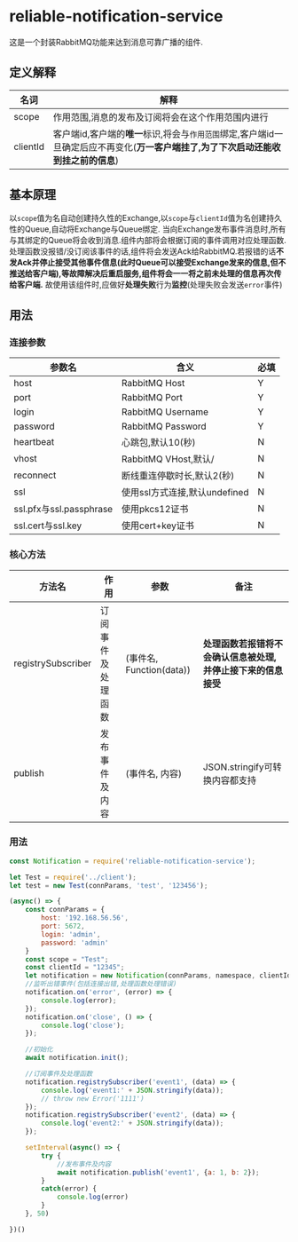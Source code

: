 # reliable-notification-service
这是一个封装RabbitMQ功能来达到消息可靠广播的组件.

## 定义解释

|名词|解释|
|-|-|
|scope|作用范围,消息的发布及订阅将会在这个作用范围内进行|
|clientId|客户端id,客户端的**唯一**标识,将会与``作用范围``绑定,客户端id一旦确定后应不再变化(**万一客户端挂了,为了下次启动还能收到挂之前的信息**)|

## 基本原理
以``scope``值为名自动创建持久性的Exchange,以``scope``与``clientId``值为名创建持久性的Queue,自动将Exchange与Queue绑定.
当向Exchange发布事件消息时,所有与其绑定的Queue将会收到消息.组件内部将会根据订阅的事件调用对应处理函数.处理函数没报错/没订阅该事件的话,组件将会发送Ack给RabbitMQ.若报错的话**不发Ack并停止接受其他事件信息(此时Queue可以接受Exchange发来的信息,但不推送给客户端),等故障解决后重启服务,组件将会一一将之前未处理的信息再次传给客户端.**
故使用该组件时,应做好**处理失败**行为**监控**(处理失败会发送``error``事件)
## 用法

### 连接参数

|参数名|含义|必填|
|-|-|-|
|host|RabbitMQ Host|Y|
|port|RabbitMQ Port|Y|
|login|RabbitMQ Username|Y|
|password|RabbitMQ Password|Y|
|heartbeat|心跳包,默认10(秒)|N|
|vhost|RabbitMQ VHost,默认/|N|
|reconnect|断线重连停歇时长,默认2(秒)|N|
|ssl|使用ssl方式连接,默认undefined|N|
|ssl.pfx与ssl.passphrase|使用pkcs12证书|N|
|ssl.cert与ssl.key|使用cert+key证书|N|

### 核心方法

|方法名|作用|参数|备注|
|-|-|-|-|
|registrySubscriber|订阅事件及处理函数|(事件名, Function(data))|**处理函数若报错将不会确认信息被处理,并停止接下来的信息接受**|
|publish|发布事件及内容|(事件名, 内容)|JSON.stringify可转换内容都支持|

### 用法

```js
const Notification = require('reliable-notification-service');

let Test = require('../client');
let test = new Test(connParams, 'test', '123456');

(async() => {
    const connParams = {
        host: '192.168.56.56',
        port: 5672,
        login: 'admin',
        password: 'admin'
    }
    const scope = "Test";
    const clientId = "12345";
    let notification = new Notification(connParams, namespace, clientId);
    //监听出错事件(包括连接出错,处理函数处理错误)
    notification.on('error', (error) => {
        console.log(error);
    });
    notification.on('close', () => {
        console.log('close');
    });

    //初始化
    await notification.init();

    //订阅事件及处理函数
    notification.registrySubscriber('event1', (data) => {
        console.log('event1:' + JSON.stringify(data));
        // throw new Error('1111')
    });
    notification.registrySubscriber('event2', (data) => {
        console.log('event2:' + JSON.stringify(data));
    });

    setInterval(async() => {
        try {
            //发布事件及内容
            await notification.publish('event1', {a: 1, b: 2});
        }
        catch(error) {
            console.log(error)
        }
    }, 50)

})()
```